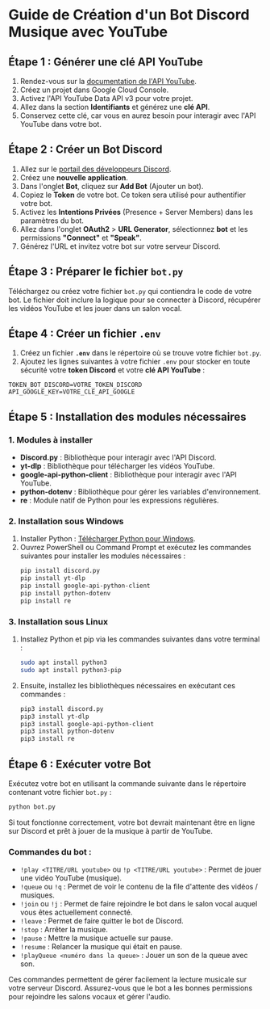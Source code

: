 # Guide de Création d'un Bot Discord Musique avec YouTube

## Étape 1 : Générer une clé API YouTube

1. Rendez-vous sur la [documentation de l'API YouTube](https://developers.google.com/youtube/v3/getting-started?hl=fr).
2. Créez un projet dans Google Cloud Console.
3. Activez l'API YouTube Data API v3 pour votre projet.
4. Allez dans la section **Identifiants** et générez une **clé API**.
5. Conservez cette clé, car vous en aurez besoin pour interagir avec l'API YouTube dans votre bot.

## Étape 2 : Créer un Bot Discord

1. Allez sur le [portail des développeurs Discord](https://discord.com/developers/docs/intro).
2. Créez une **nouvelle application**.
3. Dans l'onglet **Bot**, cliquez sur **Add Bot** (Ajouter un bot).
4. Copiez le **Token** de votre bot. Ce token sera utilisé pour authentifier votre bot.
5. Activez les **Intentions Privées** (Presence + Server Members) dans les paramètres du bot.
6. Allez dans l'onglet **OAuth2** > **URL Generator**, sélectionnez **bot** et les permissions **"Connect"** et **"Speak"**.
7. Générez l'URL et invitez votre bot sur votre serveur Discord.

## Étape 3 : Préparer le fichier `bot.py`

Téléchargez ou créez votre fichier `bot.py` qui contiendra le code de votre bot. Le fichier doit inclure la logique pour se connecter à Discord, récupérer les vidéos YouTube et les jouer dans un salon vocal.

## Étape 4 : Créer un fichier `.env`

1. Créez un fichier **`.env`** dans le répertoire où se trouve votre fichier `bot.py`.
2. Ajoutez les lignes suivantes à votre fichier `.env` pour stocker en toute sécurité votre **token Discord** et votre **clé API YouTube** :

```env
TOKEN_BOT_DISCORD=VOTRE_TOKEN_DISCORD
API_GOOGLE_KEY=VOTRE_CLE_API_GOOGLE
```

## Étape 5 : Installation des modules nécessaires

### 1. Modules à installer
- **Discord.py** : Bibliothèque pour interagir avec l'API Discord.
- **yt-dlp** : Bibliothèque pour télécharger les vidéos YouTube.
- **google-api-python-client** : Bibliothèque pour interagir avec l'API YouTube.
- **python-dotenv** : Bibliothèque pour gérer les variables d'environnement.
- **re** : Module natif de Python pour les expressions régulières.

### 2. Installation sous Windows
1. Installer Python : [Télécharger Python pour Windows](https://www.python.org/downloads/windows/).
2. Ouvrez PowerShell ou Command Prompt et exécutez les commandes suivantes pour installer les modules nécessaires :
    ```bash
    pip install discord.py
    pip install yt-dlp
    pip install google-api-python-client
    pip install python-dotenv
    pip install re
    ```

### 3. Installation sous Linux
1. Installez Python et pip via les commandes suivantes dans votre terminal :
    ```bash
    sudo apt install python3
    sudo apt install python3-pip
    ```
2. Ensuite, installez les bibliothèques nécessaires en exécutant ces commandes :
    ```bash
    pip3 install discord.py
    pip3 install yt-dlp
    pip3 install google-api-python-client
    pip3 install python-dotenv
    pip3 install re
    ```

## Étape 6 : Exécuter votre Bot
Exécutez votre bot en utilisant la commande suivante dans le répertoire contenant votre fichier `bot.py` :
```bash
python bot.py
```
Si tout fonctionne correctement, votre bot devrait maintenant être en ligne sur Discord et prêt à jouer de la musique à partir de YouTube.

### Commandes du bot :
- `!play <TITRE/URL youtube>` ou `!p <TITRE/URL youtube>` : Permet de jouer une vidéo YouTube (musique).
- `!queue` ou `!q` : Permet de voir le contenu de la file d'attente des vidéos / musiques.
- `!join` ou `!j` : Permet de faire rejoindre le bot dans le salon vocal auquel vous êtes actuellement connecté.
- `!leave` : Permet de faire quitter le bot de Discord.
- `!stop` : Arrêter la musique.
- `!pause` : Mettre la musique actuelle sur pause.
- `!resume` : Relancer la musique qui était en pause.
- `!playQueue <numéro dans la queue>` : Jouer un son de la queue avec son.

Ces commandes permettent de gérer facilement la lecture musicale sur votre serveur Discord. Assurez-vous que le bot a les bonnes permissions pour rejoindre les salons vocaux et gérer l'audio.
